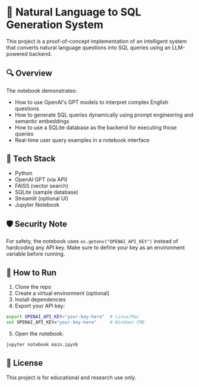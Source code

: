 
# 🧠 Natural Language to SQL Generation System

This project is a proof-of-concept implementation of an intelligent system that converts natural language questions into SQL queries using an LLM-powered backend.

## 🔍 Overview

The notebook demonstrates:
- How to use OpenAI's GPT models to interpret complex English questions
- How to generate SQL queries dynamically using prompt engineering and semantic embeddings
- How to use a SQLite database as the backend for executing those queries
- Real-time user query examples in a notebook interface

## 🧰 Tech Stack

- Python
- OpenAI GPT (via API)
- FAISS (vector search)
- SQLite (sample database)
- Streamlit (optional UI)
- Jupyter Notebook

## 🛡️ Security Note

For safety, the notebook uses `os.getenv("OPENAI_API_KEY")` instead of hardcoding any API key.
Make sure to define your key as an environment variable before running.

## 🚀 How to Run

1. Clone the repo
2. Create a virtual environment (optional)
3. Install dependencies
4. Export your API key:

```bash
export OPENAI_API_KEY="your-key-here"  # Linux/Mac
set OPENAI_API_KEY="your-key-here"     # Windows CMD
```

5. Open the notebook:

```bash
jupyter notebook main.ipynb
```

## 📌 License

This project is for educational and research use only.
